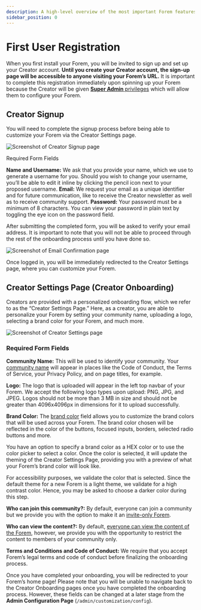 ```yaml
---
description: A high-level overview of the most important Forem features.
sidebar_position: 0
---
```


# First User Registration

When you first install your Forem, you will be invited to sign up and set up your Creator account. **Until you create your Creator account, the sign-up page will be accessible to anyone visiting your Forem’s URL.** It is important to complete this registration immediately upon spinning up your Forem because the Creator will be given [**Super Admin** privileges](https://admin.forem.com/docs/forem-basics/user-roles#super-admin) which will allow them to configure your Forem.

## Creator Signup

You will need to complete the signup process before being able to customize your Forem via the Creator Settings page.

![Screenshot of Creator Signup page](https://raw.githubusercontent.com/forem/admin-docs/main/static/img/creatorSignupPage.png)

Required Form Fields

**Name and Username:** We ask that you provide your name, which we use to generate a username for you. Should you wish to change your username, you’ll be able to edit it inline by clicking the pencil icon next to your proposed username.
**Email:** We request your email as a unique identifier and for future communication, like to receive the Creator newsletter as well as to receive community support.
**Password:** Your password must be a minimum of 8 characters. You can view your password in plain text by toggling the eye icon on the password field.
 
After submitting the completed form, you will be asked to verify your email address. It is important to note that you will not be able to proceed through the rest of the onboarding process until you have done so.
 
![Screenshot of Email Confirmation page](https://raw.githubusercontent.com/forem/admin-docs/main/static/img/creatorEmailConfirmation.png)
 
Once logged in, you will be immediately redirected to the Creator Settings page, where you can customize your Forem.
 
## Creator Settings Page (Creator Onboarding)

Creators are provided with a personalized onboarding flow, which we refer to as the “Creator Settings Page.” Here, as a creator, you are able to personalize your Forem by setting your community name, uploading a logo, selecting a brand color for your Forem, and much more.
 
![Screenshot of Creator Settings page](https://raw.githubusercontent.com/forem/admin-docs/main/static/img/creatorSettingsPage.png)
 
### Required Form Fields

**Community Name:** This will be used to identify your community. Your [community name](https://admin.forem.com/docs/advanced-customization/config/community-content#community-name) will appear in places like the Code of Conduct, the Terms of Service, your Privacy Policy, and on page titles, for example. 

**Logo:** The logo that is uploaded will appear in the left top navbar of your Forem. We accept the following logo types upon upload: PNG, JPG, and JPEG. Logos should not be more than 3 MB in size and should not be greater than 4096x4096px in dimensions for it to upload successfully.

**Brand Color:** The [brand color](https://admin.forem.com/docs/advanced-customization/config/user-experience-and-brand#primary-brand-color-hex) field allows you to customize the brand colors that will be used across your Forem. The brand color chosen will be reflected in the color of the buttons, focused inputs, borders, selected radio buttons and more. 
 
You have an option to specify a brand color as a HEX color or to use the color picker to select a color. Once the color is selected, it will update the theming of the Creator Settings Page, providing you with a preview of what your Forem’s brand color will look like.
 
For accessibility purposes, we validate the color that is selected. Since the default theme for a new Forem is a light theme, we validate for a high contrast color. Hence, you may be asked to choose a darker color during this step.
 
**Who can join this community?:** By default, everyone can join a community but we provide you with the option to make it an [invite-only Forem](https://admin.forem.com/docs/advanced-customization/config/authentication#invite-only-mode).
 
**Who can view the content?:** By default, [everyone can view the content of the Forem](https://admin.forem.com/docs/advanced-customization/config/user-experience-and-brand#public), however, we provide you with the opportunity to restrict the content to members of your community only.
 
**Terms and Conditions and Code of Conduct:** We require that you accept Forem’s legal terms and code of conduct before finalizing the onboarding process.
 
Once you have completed your onboarding, you will be redirected to your Forem’s home page! Please note that you will be unable to navigate back to the Creator Onboarding pages once you have completed the onboarding process. However, these fields can be changed at a later stage from the **Admin Configuration Page** (`/admin/customization/config`).

